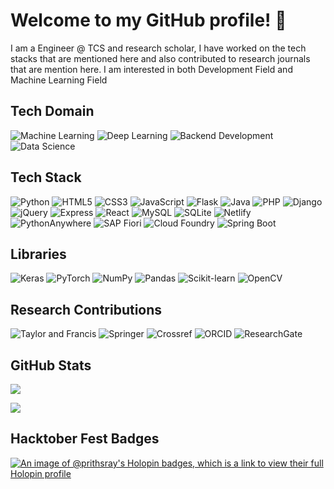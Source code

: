<h1>Welcome to my GitHub profile! 👋</h1>

<!--
**Prithsray/Prithsray** is a ✨ _special_ ✨ repository because its `README.md` (this file) appears on your GitHub profile.

Here are some ideas to get you started:

- 🔭 I’m currently working on ...
- 🌱 I’m currently learning ...
- 👯 I’m looking to collaborate on ...
- 🤔 I’m looking for help with ...
- 💬 Ask me about ...
- 📫 How to reach me: ...
- 😄 Pronouns: ...
- ⚡ Fun fact: ...
-->
I am a Engineer @ TCS and research scholar, I have worked on the tech stacks that are mentioned here and also contributed to research journals that are mention here. I am interested in both Development Field and Machine Learning Field




## Tech Domain
![Machine Learning](https://img.shields.io/badge/Machine%20Learning-%2320232a.svg?style=for-the-badge&logo=machinelearning&logoColor=%23FF6F61)
![Deep Learning](https://img.shields.io/badge/Deep%20Learning-%2320232a.svg?style=for-the-badge&logo=deeplearning&logoColor=%230000FF)
![Backend Development](https://img.shields.io/badge/Backend%20Development-%2320232a.svg?style=for-the-badge&logo=backend-development&logoColor=%23F37726)
![Data Science](https://img.shields.io/badge/Data%20Science-%2320232a.svg?style=for-the-badge&logo=data-science&logoColor=%235A67D8)


## Tech Stack
![Python](https://img.shields.io/badge/Python-1e293b.svg?style=for-the-badge&logo=Python&logoColor=yellow)
![HTML5](https://img.shields.io/badge/HTML5-0f172a.svg?style=for-the-badge&logo=HTML5&logoColor=orange)
![CSS3](https://img.shields.io/badge/CSS3-0f172a.svg?style=for-the-badge&logo=CSS3&logoColor=cyan)
![JavaScript](https://img.shields.io/badge/JavaScript-1f2937.svg?style=for-the-badge&logo=JavaScript&logoColor=yellow)
![Flask](https://img.shields.io/badge/Flask-1e293b.svg?style=for-the-badge&logo=Flask&logoColor=white)
![Java](https://img.shields.io/badge/Java-1e293b.svg?style=for-the-badge&logo=OpenJDK&logoColor=orange)
![PHP](https://img.shields.io/badge/PHP-1e293b.svg?style=for-the-badge&logo=PHP&logoColor=violet)
![Django](https://img.shields.io/badge/Django-1e293b.svg?style=for-the-badge&logo=Django&logoColor=green)
![jQuery](https://img.shields.io/badge/jQuery-1e293b.svg?style=for-the-badge&logo=jQuery&logoColor=skyblue)
![Express](https://img.shields.io/badge/Express-1e293b.svg?style=for-the-badge&logo=Express&logoColor=white)
![React](https://img.shields.io/badge/React-1e293b.svg?style=for-the-badge&logo=React&logoColor=#61dafb)
![MySQL](https://img.shields.io/badge/MySQL-1e293b.svg?style=for-the-badge&logo=MySQL&logoColor=#f29111)
![SQLite](https://img.shields.io/badge/SQLite-1e293b.svg?style=for-the-badge&logo=SQLite&logoColor=#00a2e8)
![Netlify](https://img.shields.io/badge/Netlify-1e293b.svg?style=for-the-badge&logo=Netlify&logoColor=#00ad9f)
![PythonAnywhere](https://img.shields.io/badge/PythonAnywhere-1e293b.svg?style=for-the-badge&logo=PythonAnywhere&logoColor=white)
![SAP Fiori](https://img.shields.io/badge/SAP%20Fiori-1e293b.svg?style=for-the-badge&logo=SAP&logoColor=#0faaff)
![Cloud Foundry](https://img.shields.io/badge/Cloud%20Foundry-1e293b.svg?style=for-the-badge&logo=Cloud-Foundry&logoColor=white)
![Spring Boot](https://img.shields.io/badge/SpringBoot-1e293b.svg?style=for-the-badge&logo=SpringBoot&logoColor=#6db33f)




## Libraries
![Keras](https://img.shields.io/badge/Keras-D00000.svg?style=for-the-badge&logo=Keras&logoColor=white)
![PyTorch](https://img.shields.io/badge/PyTorch-EE4C2C.svg?style=for-the-badge&logo=PyTorch&logoColor=white)
![NumPy](https://img.shields.io/badge/NumPy-013243.svg?style=for-the-badge&logo=NumPy&logoColor=white)
![Pandas](https://img.shields.io/badge/pandas-150458.svg?style=for-the-badge&logo=pandas&logoColor=white)
![Scikit-learn](https://img.shields.io/badge/scikitlearn-F7931E.svg?style=for-the-badge&logo=scikit-learn&logoColor=white)
![OpenCV](https://img.shields.io/badge/OpenCV-5C3EE8.svg?style=for-the-badge&logo=OpenCV&logoColor=white)

## Research Contributions
![Taylor and Francis](https://img.shields.io/badge/Taylor%20and%20Francis-%2320232a.svg?style=for-the-badge&logo=taylor-and-francis&logoColor=%23666666)
![Springer](https://img.shields.io/badge/Springer-%2320232a.svg?style=for-the-badge&logo=springer&logoColor=%230A59A5)
![Crossref](https://img.shields.io/badge/Crossref-%2320232a.svg?style=for-the-badge&logo=crossref&logoColor=%2300AE8C)
![ORCID](https://img.shields.io/badge/ORCID-%2320232a.svg?style=for-the-badge&logo=orcid&logoColor=%23A6CE39)
![ResearchGate](https://img.shields.io/badge/ResearchGate-%2320232a.svg?style=for-the-badge&logo=researchgate&logoColor=%234BB4E6)


## GitHub Stats
![](https://github-readme-stats.vercel.app/api/top-langs/?username=Prithsray&theme=dark&hide_border=false&include_all_commits=false&count_private=false&layout=compact)
<!-------------------------------------------------------------------------------------------->
[![](https://visitcount.itsvg.in/api?id=Prithsray&label=Profile%20Views&color=0&pretty=false)](https://visitcount.itsvg.in)

## Hacktober Fest Badges
[![An image of @prithsray's Holopin badges, which is a link to view their full Holopin profile](https://holopin.me/prithsray)](https://holopin.io/@prithsray)
